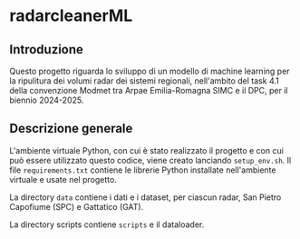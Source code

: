 # radarcleanerML

## Introduzione

Questo progetto riguarda lo sviluppo di un modello di machine learning per la ripulitura dei volumi radar dei sistemi regionali, nell'ambito del task 4.1 della convenzione Modmet tra Arpae Emilia-Romagna SIMC e il DPC, per il biennio 2024-2025.

## Descrizione generale

L'ambiente virtuale Python, con cui è stato realizzato il progetto e con cui può essere utilizzato questo codice, viene creato lanciando ```setup_env.sh```.
Il file ```requirements.txt``` contiene le librerie Python installate nell'ambiente virtuale e usate nel progetto.

La directory ```data``` contiene i dati e i dataset, per ciascun radar, San Pietro Capofiume (SPC) e Gattatico (GAT).

La directory scripts contiene ```scripts``` e il dataloader.

